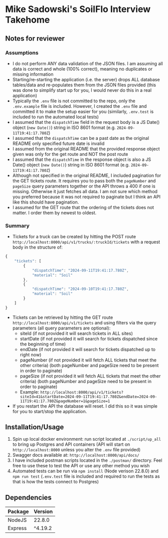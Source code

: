 # Mike Sadowski's SoilFlo Interview Takehome

## Notes for reviewer
### Assumptions
- I do not perform ANY data validation of the JSON files. I am assuming all data is correct and whole (100% correct), meaning no duplicates or missing information
- Starting/re-starting the application (i.e. the server) drops ALL database tables/data and re-populates them from the JSON files provided (this was done to simplify start up for you, I would never do this in a real application)
- Typically the `.env` file is not committed to the repo, only the `.env.example` file is included. However, I created the `.env` file and committed it to make the setup easier for you (similarly, `.env.test` is included to run the automated local tests)
- I assumed that the `dispatchTime` field in the request body is a JS Date() object (`new Date()`) string in ISO 8601 format (e.g. `2024-09-11T19:41:17.780Z`)
- I assumed that the `dispatchTime` can be a past date as the original README only specified future date is invalid
- I assumed from the original README that the provided response object given was only for the get route and NOT the post route
- I assumed that the `dispatchTime` in the response object is also a JS Date() object (`new Date()`) string in ISO 8601 format (e.g. `2024-09-11T19:41:17.780Z`)
- Although not specified in the original README, I included pagination for the GET tickets route. It requires you to pass both the `pageNumber` and `pageSize` query parameters together or the API throws a 400 if one is missing. Otherwise it just fetches all data. I am not sure which method you preferred because it was not required to paginate but I think an API like this should have pagination.
- I assumed for the GET route that the ordering of the tickets does not matter. I order them by newest to oldest.

### Summary
- Tickets for a truck can be created by hitting the POST route `http://localhost:8000/api/v1/trucks/:truckId/tickets` with a request body in the structure of:
```javascript
{
    "tickets": [
        {
            "dispatchTime": "2024-09-11T19:41:17.780Z",
            "material": "Soil"
        },
        {
            "dispatchTime": "2024-09-10T19:41:17.780Z",
            "material": "Soil"
        }
    ]
}
```
- Tickets can be retrieved by hitting the GET route `http://localhost:8000/api/v1/tickets` and using filters via the query parameters (all query parameters are optional):
  - siteId (if not provided it will search tickets in ALL sites)
  - startDate (if not provided it will search for tickets dispatched since the beginning of time)
  - endDate (if not provided it will search for tickets dispatched up to right now)
  - pageNumber (if not provided it will fetch ALL tickets that meet the other criteria) (both pageNumber and pageSize need to be present in order to paginate)
  - pageSize (if not provided it will fetch ALL tickets that meet the other criteria) (both pageNumber and pageSize need to be present in order to paginate)
  - Example: `http://localhost:8000/api/v1/tickets?siteId=41&startDate=2024-09-11T19:41:17.780Z&endDate=2024-09-11T19:41:17.780Z&pageNumber=1&pageSize=1`
- If you restart the API the database will reset. I did this so it was simple for you to start/stop the application.

## Installation/Usage
1. Spin up local docker environment: run script located at `./script/up_all` to bring up Postgres and API containers (API will start on `http://localhost:8000` unless you alter the `.env` file provided)
2. Swagger docs available at: `http://localhost:8000/api/docs/`
3. I have included postman scripts located in the `./postman/` directory. Feel free to use these to test the API or use any other method you wish
4. Automated tests can be run via `npm install` (Node verison 22.8.0) and `npm run test` (`.env.test` file is included and required to run the tests as that is how the tests connect to Postgres)

## Dependencies
| Package | Version |
|---|---|
| NodeJS | 22.8.0 |
| Express | ^4.19.2 |

